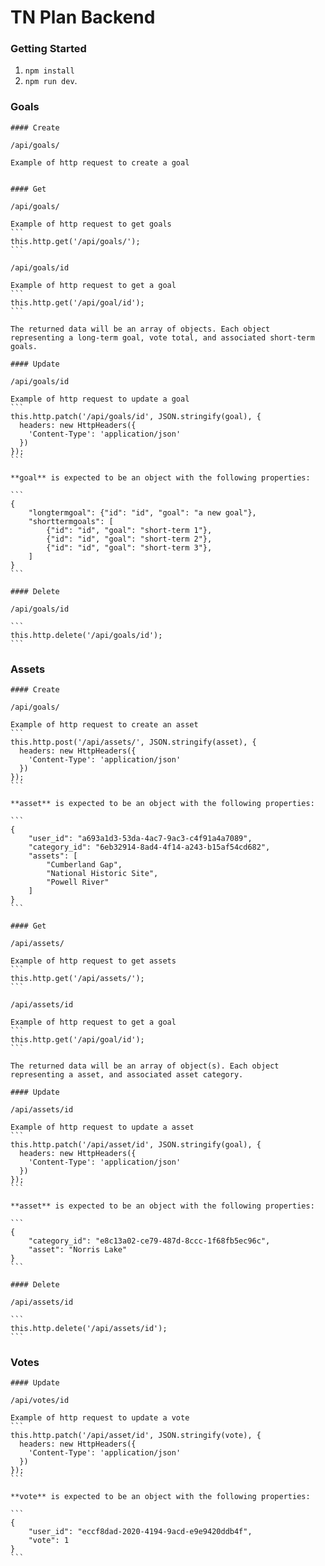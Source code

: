 # TN Plan Backend 

### Getting Started 
 1. `npm install`
 2. `npm run dev`.

### Goals 

    #### Create 

    /api/goals/

    Example of http request to create a goal


    #### Get

    /api/goals/

    Example of http request to get goals
    ```
    this.http.get('/api/goals/');
    ```

    /api/goals/id

    Example of http request to get a goal
    ```
    this.http.get('/api/goal/id');
    ```

    The returned data will be an array of objects. Each object representing a long-term goal, vote total, and associated short-term goals.

    #### Update 

    /api/goals/id

    Example of http request to update a goal
    ```
    this.http.patch('/api/goals/id', JSON.stringify(goal), {
      headers: new HttpHeaders({
        'Content-Type': 'application/json'
      })
    });
    ```

    **goal** is expected to be an object with the following properties:  

    ```
    {
        "longtermgoal": {"id": "id", "goal": "a new goal"}, 
        "shorttermgoals": [
            {"id": "id", "goal": "short-term 1"},
            {"id": "id", "goal": "short-term 2"},
            {"id": "id", "goal": "short-term 3"},
        ]
    }
    ```

    #### Delete 

    /api/goals/id

    ```
    this.http.delete('/api/goals/id');
    ```


### Assets

    #### Create 

    /api/goals/

    Example of http request to create an asset
    ```
    this.http.post('/api/assets/', JSON.stringify(asset), {
      headers: new HttpHeaders({
        'Content-Type': 'application/json'
      })
    });
    ```

    **asset** is expected to be an object with the following properties:  

    ```
    {
        "user_id": "a693a1d3-53da-4ac7-9ac3-c4f91a4a7089", 
        "category_id": "6eb32914-8ad4-4f14-a243-b15af54cd682", 
        "assets": [
            "Cumberland Gap",
            "National Historic Site",
            "Powell River"
        ]
    }
    ```

    #### Get

    /api/assets/

    Example of http request to get assets
    ```
    this.http.get('/api/assets/');
    ```

    /api/assets/id

    Example of http request to get a goal
    ```
    this.http.get('/api/goal/id');
    ```

    The returned data will be an array of object(s). Each object representing a asset, and associated asset category.

    #### Update 

    /api/assets/id

    Example of http request to update a asset
    ```
    this.http.patch('/api/asset/id', JSON.stringify(goal), {
      headers: new HttpHeaders({
        'Content-Type': 'application/json'
      })
    });
    ```

    **asset** is expected to be an object with the following properties:  

    ```
    {
        "category_id": "e8c13a02-ce79-487d-8ccc-1f68fb5ec96c", 
        "asset": "Norris Lake"
    }
    ```

    #### Delete 

    /api/assets/id

    ```
    this.http.delete('/api/assets/id');
    ```


### Votes

    #### Update 

    /api/votes/id

    Example of http request to update a vote
    ```
    this.http.patch('/api/asset/id', JSON.stringify(vote), {
      headers: new HttpHeaders({
        'Content-Type': 'application/json'
      })
    });
    ```

    **vote** is expected to be an object with the following properties:  

    ```
    {
        "user_id": "eccf8dad-2020-4194-9acd-e9e9420ddb4f", 
        "vote": 1
    }
    ```
